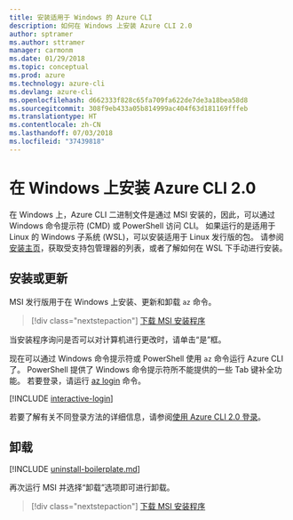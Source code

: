 ```yaml
---
title: 安装适用于 Windows 的 Azure CLI
description: 如何在 Windows 上安装 Azure CLI 2.0
author: sptramer
ms.author: sttramer
manager: carmonm
ms.date: 01/29/2018
ms.topic: conceptual
ms.prod: azure
ms.technology: azure-cli
ms.devlang: azure-cli
ms.openlocfilehash: d662333f828c65fa709fa622de7de3a18bea58d8
ms.sourcegitcommit: 308f9eb433a05b814999ac404f63d181169fffeb
ms.translationtype: HT
ms.contentlocale: zh-CN
ms.lasthandoff: 07/03/2018
ms.locfileid: "37439818"
---
```

# <a name="install-azure-cli-20-on-windows"></a>在 Windows 上安装 Azure CLI 2.0

在 Windows 上，Azure CLI 二进制文件是通过 MSI 安装的，因此，可以通过 Windows 命令提示符 (CMD) 或 PowerShell 访问 CLI。
如果运行的是适用于 Linux 的 Windows 子系统 (WSL)，可以安装适用于 Linux 发行版的包。 请参阅[安装主页](install-azure-cli.md)，获取受支持包管理器的列表，或者了解如何在 WSL 下手动进行安装。

## <a name="install-or-update"></a>安装或更新

MSI 发行版用于在 Windows 上安装、更新和卸载 `az` 命令。

> [!div class="nextstepaction"]
> [下载 MSI 安装程序](https://aka.ms/installazurecliwindows)

当安装程序询问是否可以对计算机进行更改时，请单击“是”框。

现在可以通过 Windows 命令提示符或 PowerShell 使用 `az` 命令运行 Azure CLI 了。 PowerShell 提供了 Windows 命令提示符所不能提供的一些 Tab 键补全功能。 若要登录，请运行 [az login](/cli/azure/reference-index#az-login) 命令。

[!INCLUDE [interactive-login](includes/interactive-login.md)]

若要了解有关不同登录方法的详细信息，请参阅[使用 Azure CLI 2.0 登录](authenticate-azure-cli.md)。

## <a name="uninstall"></a>卸载

[!INCLUDE [uninstall-boilerplate.md](includes/uninstall-boilerplate.md)]

再次运行 MSI 并选择“卸载”选项即可进行卸载。

> [!div class="nextstepaction"]
> [下载 MSI 安装程序](https://aka.ms/installazurecliwindows)
